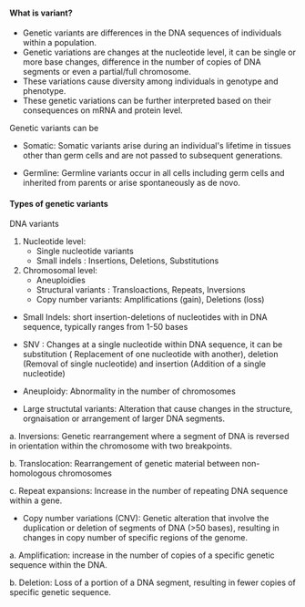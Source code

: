 #### What is variant?

- Genetic variants are differences in the DNA sequences of individuals within a population.
- Genetic variations are changes at the nucleotide level, it can be single or more base changes, difference in the number of copies of DNA segments or even a partial/full chromosome.
- These variations cause diversity among individuals in genotype and phenotype.
- These genetic variations can be further interpreted based on their consequences on mRNA and protein level.

 Genetic variants can be

- Somatic: Somatic variants arise during an individual's lifetime in tissues other than germ cells and are not passed to subsequent generations.

- Germline: Germline variants occur in all cells including germ cells and inherited from parents or arise spontaneously as de novo.

#### Types of genetic variants

DNA variants 
   1. Nucleotide level:
         - Single nucleotide variants
         - Small indels : Insertions, Deletions, Substitutions
   2. Chromosomal level:
         - Aneuploidies
         - Structural variants : Transloactions, Repeats, Inversions
         - Copy number variants: Amplifications (gain), Deletions (loss)


- Small Indels: short insertion-deletions of nucleotides with in DNA sequence, typically ranges from 1-50 bases 

- SNV : Changes at a single nucleotide within DNA sequence, it can be substitution ( Replacement of one nucleotide with another), deletion (Removal of single nucleotide) and insertion (Addition of a single nucleotide)

- Aneuploidy: Abnormality in the number of chromosomes 

- Large structutal variants: Alteration that cause changes in the structure, orgnaisation or arrangement of larger DNA segments.

a. Inversions: Genetic rearrangement where a segment of DNA is reversed in orientation within the chromosome with two breakpoints.

b. Translocation: Rearrangement of genetic material between non-homologous chromosomes

c. Repeat expansions: Increase in the number of repeating DNA sequence within a gene.

- Copy number variations (CNV): Genetic alteration that involve the duplication or deletion of segments of DNA (>50 bases), resulting in changes in copy number of specific regions of the genome.

a. Amplification: increase in the number of copies of a specific genetic sequence within the DNA. 

b. Deletion: Loss of a portion of a DNA segment, resulting in fewer copies of specific genetic sequence.
